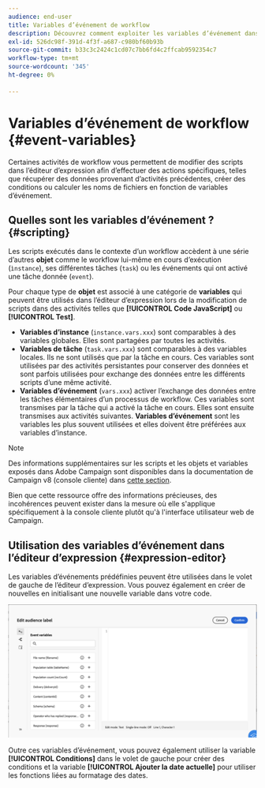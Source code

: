 ```yaml
---
audience: end-user
title: Variables d’événement de workflow
description: Découvrez comment exploiter les variables d’événement dans vos workflows.
exl-id: 526dc98f-391d-4f3f-a687-c980bf60b93b
source-git-commit: b33c3c2424c1cd07c7bb6fd4c2ffcab9592354c7
workflow-type: tm+mt
source-wordcount: '345'
ht-degree: 0%

---
```


# Variables d’événement de workflow {#event-variables}

Certaines activités de workflow vous permettent de modifier des scripts dans l’éditeur d’expression afin d’effectuer des actions spécifiques, telles que récupérer des données provenant d’activités précédentes, créer des conditions ou calculer les noms de fichiers en fonction de variables d’événement.

## Quelles sont les variables d’événement ? {#scripting}

Les scripts exécutés dans le contexte d’un workflow accèdent à une série d’autres **objet** comme le workflow lui-même en cours d’exécution (`ìnstance`), ses différentes tâches (`task`) ou les événements qui ont activé une tâche donnée (`event`).

Pour chaque type de **objet** est associé à une catégorie de **variables** qui peuvent être utilisés dans l’éditeur d’expression lors de la modification de scripts dans des activités telles que **[!UICONTROL Code JavaScript]** ou **[!UICONTROL Test]**.

* **Variables d’instance** (`instance.vars.xxx`) sont comparables à des variables globales. Elles sont partagées par toutes les activités.
* **Variables de tâche** (`task.vars.xxx`) sont comparables à des variables locales. Ils ne sont utilisés que par la tâche en cours. Ces variables sont utilisées par des activités persistantes pour conserver des données et sont parfois utilisées pour exchange des données entre les différents scripts d’une même activité.
* **Variables d’événement** (`vars.xxx`) activer l’exchange des données entre les tâches élémentaires d’un processus de workflow. Ces variables sont transmises par la tâche qui a activé la tâche en cours. Elles sont ensuite transmises aux activités suivantes. **Variables d’événement** sont les variables les plus souvent utilisées et elles doivent être préférées aux variables d’instance.

>[!NOTE]
>
>Des informations supplémentaires sur les scripts et les objets et variables exposés dans Adobe Campaign sont disponibles dans la documentation de Campaign v8 (console cliente) dans [cette section](https://experienceleague.adobe.com/en/docs/campaign/automation/workflows/advanced-management/javascript-scripts-and-templates).
>
>Bien que cette ressource offre des informations précieuses, des incohérences peuvent exister dans la mesure où elle s&#39;applique spécifiquement à la console cliente plutôt qu&#39;à l&#39;interface utilisateur web de Campaign.

## Utilisation des variables d’événement dans l’éditeur d’expression {#expression-editor}

Les variables d’événements prédéfinies peuvent être utilisées dans le volet de gauche de l’éditeur d’expression. Vous pouvez également en créer de nouvelles en initialisant une nouvelle variable dans votre code.

![](assets/event-variables.png)

Outre ces variables d’événement, vous pouvez également utiliser la variable **[!UICONTROL Conditions]** dans le volet de gauche pour créer des conditions et la variable **[!UICONTROL Ajouter la date actuelle]** pour utiliser les fonctions liées au formatage des dates.
